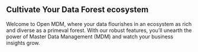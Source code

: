 ## Cultivate Your Data Forest ecosystem

Welcome to Open MDM, where your data flourishes in an ecosystem as rich and diverse as a primeval forest. With our robust features, you’ll unearth the power of Master Data Management (MDM) and watch your business insights grow.
